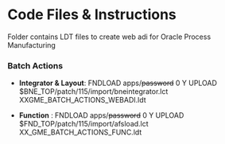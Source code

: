 # Code Files & Instructions

Folder contains LDT files to create web adi for Oracle Process Manufacturing

### Batch Actions 
* **Integrator & Layout**: FNDLOAD apps/~~password~~ 0 Y UPLOAD $BNE_TOP/patch/115/import/bneintegrator.lct XXGME_BATCH_ACTIONS_WEBADI.ldt

* **Function**    : FNDLOAD apps/~~password~~ 0 Y UPLOAD $FND_TOP/patch/115/import/afsload.lct XX_GME_BATCH_ACTIONS_FUNC.ldt

